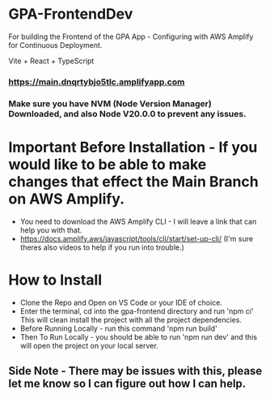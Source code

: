# GPA-FrontendDev
For building the Frontend of the GPA App - Configuring with AWS Amplify for Continuous Deployment. 

Vite + React + TypeScript

### https://main.dnqrtybjo5tlc.amplifyapp.com 

### Make sure you have NVM (Node Version Manager) Downloaded, and also Node V20.0.0 to prevent any issues.

# Important Before Installation - If you would like to be able to make changes that effect the Main Branch on AWS Amplify.

- You need to download the AWS Amplify CLI - I will leave a link that can help you with that.
- https://docs.amplify.aws/javascript/tools/cli/start/set-up-cli/
(I'm sure theres also videos to help if you run into trouble.)

# How to Install 

- Clone the Repo and Open on VS Code or your IDE of choice.
- Enter the terminal, cd into the gpa-frontend directory and run 'npm ci' This will clean install the project with all the project dependencies.
- Before Running Locally - run this command 'npm run build'
- Then To Run Locally - you should be able to run 'npm run dev' and this will open the project on your local server.

## Side Note - There may be issues with this, please let me know so I can figure out how I can help.

